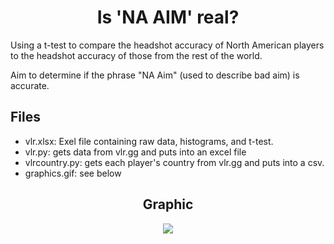 <h1 align="center"> Is 'NA AIM' real?
</h1>

Using a t-test to compare the headshot accuracy of North American players to the headshot accuracy of those from the rest of the world. 

Aim to determine if the phrase "NA Aim" (used to describe bad aim) is accurate.

## Files
- vlr.xlsx: Exel file containing raw data, histograms, and t-test.
- vlr.py: gets data from vlr.gg and puts into an excel file
- vlrcountry.py: gets each player's country from vlr.gg and puts into a csv.
- graphics.gif: see below

<h2 align="center">
Graphic
</h2>
<p align="center">
<img src="https://github.com/kxmii/VLR-Aim-Analysis/blob/main/visualization.gif">
</p>

